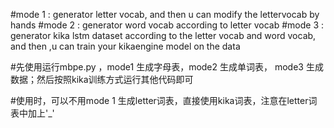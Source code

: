 #mode 1 : generator letter vocab, and then u can modify the lettervocab by hands
#mode 2 : generator word vocab according to letter vocab
#mode 3 : generator kika lstm dataset according to the letter vocab and word vocab, and then ,u can train your kikaengine model on the data





#先使用运行mbpe.py ，mode1 生成字母表，mode2 生成单词表， mode3 生成数据；然后按照kika训练方式运行其他代码即可


#使用时，可以不用mode 1 生成letter词表，直接使用kika词表，注意在letter词表中加上'_'